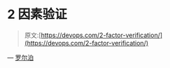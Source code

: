 # 2 因素验证

> 原文:[https://devops.com/2-factor-verification/](https://devops.com/2-factor-verification/)

— [罗尔泊](https://devops.com/author/breselman/)